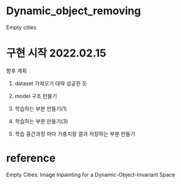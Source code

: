 # Dynamic_object_removing
Empty cities

# 구현 시작 2022.02.15

 향후 계획

1. dataset 가져오기
   대략 성공한 듯

2. model 구조 만들기

3. 학습하는 부분 만들기(1)

4. 학습하는 부분 만들기(3)

5. 학습 중간과정 마다 가중치랑 결과 저장하는 부분 만들기



# reference
Empty Cities: Image Inpainting for a Dynamic-Object-Invariant Space
